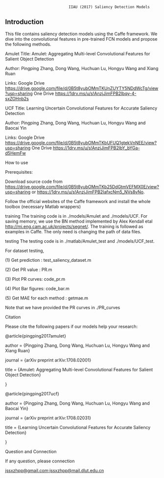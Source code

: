                                  IIAU (2017) Saliency Detection Models
Introduction
------------------------------------------------------------------------------------------------------------------
This file contains saliency detection models using the Caffe framework. We dive into the convolutional features in pre-trained FCN models and propose the following methods.

Amulet
Title: Amulet: Aggregating Multi-level Convolutional Features for Salient Object Detection

Author: Pingping Zhang, Dong Wang, Huchuan Lu, Hongyu Wang and Xiang Ruan

Links: Google Drive https://drive.google.com/file/d/0B5t8yubOMmTKUnZUYTY5NDdWcTg/view?usp=sharing
       One Drive    https://1drv.ms/u/s!AnzjJimFPB2Ibqy-4-sxZOHnb2s

UCF
Title: Learning Uncertain Convolutional Features for Accurate Saliency Detection

Author: Pingping Zhang, Dong Wang, Huchuan Lu, Hongyu Wang and Baocai Yin

Links: Google Drive https://drive.google.com/file/d/0B5t8yubOMmTKbUFUQ1gtekVnNEE/view?usp=sharing
       One Drive    https://1drv.ms/u/s!AnzjJimFPB2IbY_bYGa-d5HemFw

How to use

Prerequisites:

Download source code from  https://drive.google.com/file/d/0B5t8yubOMmTKb25DdGtmVEFMX0E/view?usp=sharing or https://1drv.ms/u/s!AnzjJimFPB2IafxcNm5_NVs8vNo.

Follow the official websites of the Caffe framework and install the whole toolbox (necessary Matlab wrappers)

training
The training code is in ./models/Amulet and ./models/UCF. For saving memory, we use the BN method implemented by Alex Kendall etal http://mi.eng.cam.ac.uk/projects/segnet/. The training is followed as examples in Caffe. The only need is changing the path of data files.

testing
The testing code is in ./matlab/Amulet_test and ./models/UCF_test.

For dataset testing,

(1) Get prediction : test_saliency_dataset.m

(2) Get PR value : PR.m

(3) Plot PR curves: code_pr.m

(4) Plot Bar figures: code_bar.m

(5) Get MAE for each method : getmae.m

Note that we have provided the PR curves in ./PR_curves

Citation

Please cite the following papers if our models help your research:

@article{pingping2017amulet}

author = {Pingping Zhang, Dong Wang, Huchuan Lu, Hongyu Wang and Xiang Ruan}

journal = {arXiv preprint arXiv:1708.02001}

title = {Amulet: Aggregating Multi-level Convolutional Features for Salient Object Detection}

}

@article{pingping2017ucf}

author = {Pingping Zhang, Dong Wang, Huchuan Lu, Hongyu Wang and Baocai Yin}

journal = {arXiv preprint arXiv:1708.02031}

title = {Learning Uncertain Convolutional Features for Accurate Saliency Detection}

}

Question and Connection

If any question, please connection

jssxzhpp@gmail.com;jssxzhpp@mail.dlut.edu.cn
